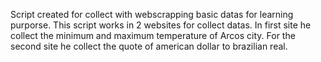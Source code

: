 Script created for collect with webscrapping basic datas for learning purporse.
This script works in 2 websites for collect datas.
In first site he collect the minimum and maximum temperature of Arcos city. For the second site he collect the quote of american dollar to brazilian real.
